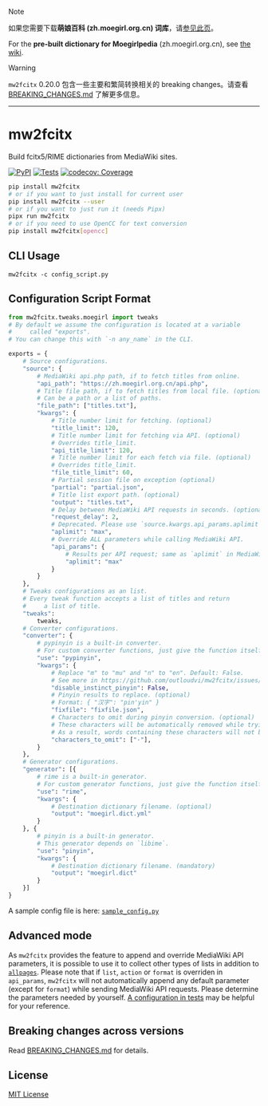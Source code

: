 > [!NOTE]
> 如果您需要下载**萌娘百科 (zh.moegirl.org.cn) 词库**，请[参见此页](https://github.com/outloudvi/mw2fcitx/wiki/fcitx5-pinyin-moegirl)。
>
> For the **pre-built dictionary for Moegirlpedia** (zh.moegirl.org.cn), see [the wiki](https://github.com/outloudvi/mw2fcitx/wiki/fcitx5-pinyin-moegirl#extra-dictionaries).

> [!WARNING]
> `mw2fcitx` 0.20.0 包含一些主要和繁简转换相关的 breaking changes。请查看 [BREAKING_CHANGES.md](./BREAKING_CHANGES.md) 了解更多信息。

---

# mw2fcitx

Build fcitx5/RIME dictionaries from MediaWiki sites.

[![PyPI](https://img.shields.io/pypi/v/mw2fcitx)](https://pypi.org/project/mw2fcitx/)
[![Tests](https://github.com/outloudvi/mw2fcitx/actions/workflows/test.yml/badge.svg)](https://github.com/outloudvi/mw2fcitx/actions/workflows/test.yml)
[![codecov: Coverage](https://codecov.io/gh/outloudvi/mw2fcitx/graph/badge.svg?token=1RP1099913)](https://codecov.io/gh/outloudvi/mw2fcitx)

```sh
pip install mw2fcitx
# or if you want to just install for current user
pip install mw2fcitx --user
# or if you want to just run it (needs Pipx)
pipx run mw2fcitx
# or if you need to use OpenCC for text conversion
pip install mw2fcitx[opencc]
```

## CLI Usage

```
mw2fcitx -c config_script.py
```

## Configuration Script Format

```python
from mw2fcitx.tweaks.moegirl import tweaks
# By default we assume the configuration is located at a variable
#     called "exports".
# You can change this with `-n any_name` in the CLI.

exports = {
    # Source configurations.
    "source": {
        # MediaWiki api.php path, if to fetch titles from online.
        "api_path": "https://zh.moegirl.org.cn/api.php",
        # Title file path, if to fetch titles from local file. (optional)
        # Can be a path or a list of paths.
        "file_path": ["titles.txt"],
        "kwargs": {
            # Title number limit for fetching. (optional)
            "title_limit": 120,
            # Title number limit for fetching via API. (optional)
            # Overrides title_limit.
            "api_title_limit": 120,
            # Title number limit for each fetch via file. (optional)
            # Overrides title_limit.
            "file_title_limit": 60,
            # Partial session file on exception (optional)
            "partial": "partial.json",
            # Title list export path. (optional)
            "output": "titles.txt",
            # Delay between MediaWiki API requests in seconds. (optional)
            "request_delay": 2,
            # Deprecated. Please use `source.kwargs.api_params.aplimit` instead. (optional)
            "aplimit": "max",
            # Override ALL parameters while calling MediaWiki API.
            "api_params": {
                # Results per API request; same as `aplimit` in MediaWiki docs. (optional)
                "aplimit": "max"
            }
        }
    },
    # Tweaks configurations as an list.
    # Every tweak function accepts a list of titles and return
    #     a list of title.
    "tweaks":
        tweaks,
    # Converter configurations.
    "converter": {
        # pypinyin is a built-in converter.
        # For custom converter functions, just give the function itself.
        "use": "pypinyin",
        "kwargs": {
            # Replace "m" to "mu" and "n" to "en". Default: False.
            # See more in https://github.com/outloudvi/mw2fcitx/issues/29 .
            "disable_instinct_pinyin": False,
            # Pinyin results to replace. (optional)
            # Format: { "汉字": "pin'yin" }
            "fixfile": "fixfile.json",
            # Characters to omit during pinyin conversion. (optional)
            # These characters will be automatically removed while trying to convert to pinyin.
            # As a result, words containing these characters will not be skipped in the dictionary.
            "characters_to_omit": ["·"],
        }
    },
    # Generator configurations.
    "generator": [{
        # rime is a built-in generator.
        # For custom generator functions, just give the function itself.
        "use": "rime",
        "kwargs": {
            # Destination dictionary filename. (optional)
            "output": "moegirl.dict.yml"
        }
    }, {
        # pinyin is a built-in generator.
        # This generator depends on `libime`.
        "use": "pinyin",
        "kwargs": {
            # Destination dictionary filename. (mandatory)
            "output": "moegirl.dict"
        }
    }]
}
```

A sample config file is here: [`sample_config.py`](https://github.com/outloudvi/mw2fcitx/blob/master/mw2fcitx/sample_config.py)

## Advanced mode

As `mw2fcitx` provides the feature to append and override MediaWiki API parameters, it is possible to use it to collect other types of lists in addition to [`allpages`](https://www.mediawiki.org/wiki/Special:MyLanguage/API:Allpages). Please note that if `list`, `action` or `format` is overriden in `api_params`, `mw2fcitx` will not automatically append any default parameter (except for `format`) while sending MediaWiki API requests. Please determine the parameters needed by yourself. [A configuration in tests](tests/cli/conf_list_categorymembers.py) may be helpful for your reference.

## Breaking changes across versions

Read [BREAKING_CHANGES.md](./BREAKING_CHANGES.md) for details.

## License

[MIT License](https://github.com/outloudvi/mw2fcitx/blob/master/LICENSE)
